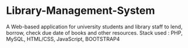 # Library-Management-System
A Web-based application for university students and library staff to lend, borrow, check due date of books and other resources. 
Stack used : PHP, MySQL, HTML/CSS, JavaScript, BOOTSTRAP4
